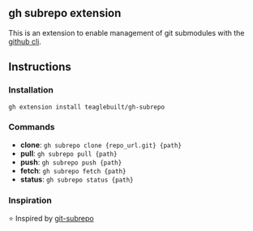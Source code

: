 ## gh subrepo extension

This is an extension to enable management of git submodules with the [github cli](https://cli.github.com/).

## Instructions

### Installation

```
gh extension install teaglebuilt/gh-subrepo
```

### Commands

- **clone**: `gh subrepo clone {repo_url.git} {path}`
- **pull**: `gh subrepo pull {path}`
- **push**: `gh subrepo push {path}`
- **fetch**: `gh subrepo fetch {path}`
- **status**: `gh subrepo status {path}`

### Inspiration

:star: Inspired by [git-subrepo](https://github.com/ingydotnet/git-subrepo)
